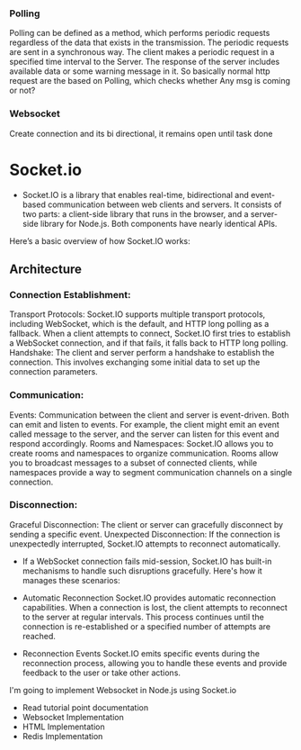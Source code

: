 ### Polling
Polling can be defined as a method, which performs periodic requests regardless of the data that exists in the transmission. The periodic requests are sent in a synchronous way. The client makes a periodic request in a specified time interval to the Server. The response of the server includes available data or some warning message in it. So basically normal http request are the based on Polling, which checks whether Any msg is coming  or not?

### Websocket 
Create connection and its bi directional, it remains open until task done


# Socket.io
- Socket.IO is a library that enables real-time, bidirectional and event-based communication between web clients and servers. It consists of two parts: a client-side library that runs in the browser, and a server-side library for Node.js. Both components have nearly identical APIs.

Here’s a basic overview of how Socket.IO works:

## Architecture

### Connection Establishment:
Transport Protocols: Socket.IO supports multiple transport protocols, including WebSocket, which is the default, and HTTP long polling as a fallback. When a client attempts to connect, Socket.IO first tries to establish a WebSocket connection, and if that fails, it falls back to HTTP long polling.
Handshake: The client and server perform a handshake to establish the connection. This involves exchanging some initial data to set up the connection parameters.


### Communication:
Events: Communication between the client and server is event-driven. Both can emit and listen to events. For example, the client might emit an event called message to the server, and the server can listen for this event and respond accordingly.
Rooms and Namespaces: Socket.IO allows you to create rooms and namespaces to organize communication. Rooms allow you to broadcast messages to a subset of connected clients, while namespaces provide a way to segment communication channels on a single connection.

### Disconnection:
Graceful Disconnection: The client or server can gracefully disconnect by sending a specific event.
Unexpected Disconnection: If the connection is unexpectedly interrupted, Socket.IO attempts to reconnect automatically.

- If a WebSocket connection fails mid-session, Socket.IO has built-in mechanisms to handle such disruptions gracefully. Here's how it manages these scenarios:

- Automatic Reconnection
Socket.IO provides automatic reconnection capabilities. When a connection is lost, the client attempts to reconnect to the server at regular intervals. This process continues until the connection is re-established or a specified number of attempts are reached.

- Reconnection Events
Socket.IO emits specific events during the reconnection process, allowing you to handle these events and provide feedback to the user or take other actions.


I'm going to implement Websocket in Node.js using Socket.io
- Read tutorial point documentation
- Websocket Implementation
- HTML Implementation
- Redis Implementation

 
